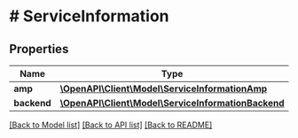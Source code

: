 # # ServiceInformation

## Properties

Name | Type | Description | Notes
------------ | ------------- | ------------- | -------------
**amp** | [**\OpenAPI\Client\Model\ServiceInformationAmp**](ServiceInformationAmp.md) |  | [optional]
**backend** | [**\OpenAPI\Client\Model\ServiceInformationBackend**](ServiceInformationBackend.md) |  | [optional]

[[Back to Model list]](../../README.md#models) [[Back to API list]](../../README.md#endpoints) [[Back to README]](../../README.md)
